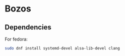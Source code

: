 # Bozos

## Dependencies

For fedora:
```bash
sudo dnf install systemd-devel alsa-lib-devel clang
```